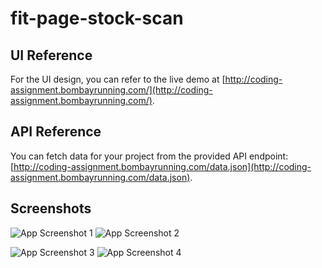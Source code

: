 # fit-page-stock-scan


## UI Reference

For the UI design, you can refer to the live demo at [http://coding-assignment.bombayrunning.com/](http://coding-assignment.bombayrunning.com/).

## API Reference

You can fetch data for your project from the provided API endpoint: [http://coding-assignment.bombayrunning.com/data.json](http://coding-assignment.bombayrunning.com/data.json).


## Screenshots

![App Screenshot 1](screenshots/screenshot_1.png)   ![App Screenshot 2](screenshots/screenshot_2.png)


![App Screenshot 3](screenshots/screenshot_3.png)    ![App Screenshot 4](screenshots/screenshot_4.png)

